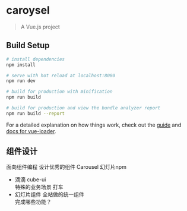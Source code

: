 # caroysel

> A Vue.js project

## Build Setup

``` bash
# install dependencies
npm install

# serve with hot reload at localhost:8080
npm run dev

# build for production with minification
npm run build

# build for production and view the bundle analyzer report
npm run build --report
```

For a detailed explanation on how things work, check out the [guide](http://vuejs-templates.github.io/webpack/) and [docs for vue-loader](http://vuejs.github.io/vue-loader).

## 组件设计
面向组件编程 设计优秀的组件
Carousel   幻灯片npm
- 滴滴 cube-ui    
特殊的业务场景 打车  
- 幻灯片组件 全站做的统一组件     
    完成哪些功能？                                                                                                                  